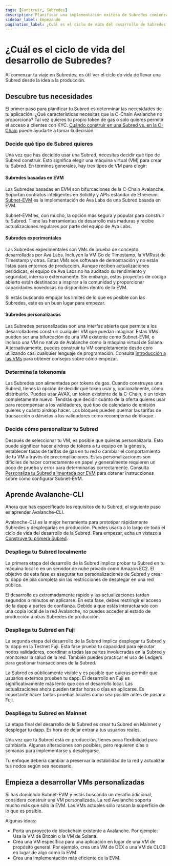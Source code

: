 ```yaml
---
tags: [Construir, Subredes]
description: Planificar una implementación exitosa de Subredes comienza por determinar las necesidades de tu aplicación.
sidebar_label: Empezando
pagination_label: ¿Cuál es el ciclo de vida del desarrollo de Subredes?
---
```


# ¿Cuál es el ciclo de vida del desarrollo de Subredes?

Al comenzar tu viaje en Subredes, es útil ver el ciclo de vida de llevar una Subred desde la idea a la producción.

## Descubre tus necesidades

El primer paso para planificar tu Subred es determinar las necesidades de tu aplicación. ¿Qué características necesitas que la C-Chain Avalanche no proporciona? Tal vez quieres tu propio token de gas o sólo quieres permitir el acceso a clientes con KYC. [Cuándo construir en una Subred vs. en la C-Chain](/build/subnet/c-chain-vs-subnet.md) puede ayudarte a tomar la decisión.

### Decide qué tipo de Subred quieres

Una vez que has decidido usar una Subred, necesitas decidir qué tipo de Subred construir. Esto significa elegir una máquina virtual (VM) para crear tu Subred. En términos generales, hay tres tipos de VM para elegir:

#### Subredes basadas en EVM

Las Subredes basadas en EVM son bifurcaciones de la C-Chain Avalanche. Soportan contratos inteligentes en Solidity y APIs estándar de Ethereum. [Subnet-EVM](https://github.com/ava-labs/subnet-evm) es la implementación de Ava Labs de una Subred basada en EVM.

Subnet-EVM es, con mucho, la opción más segura y popular para construir tu Subred. Tiene las herramientas de desarrollo más maduras y recibe actualizaciones regulares por parte del equipo de Ava Labs.

#### Subredes experimentales

Las Subredes experimentales son VMs de prueba de concepto desarrolladas por Ava Labs. Incluyen la VM Go de Timestamp, la VMRust de Timestamp y otras. Estas VMs son software de demostración y no están listas para entornos de producción. Aunque reciben actualizaciones periódicas, el equipo de Ava Labs no ha auditado su rendimiento y seguridad, interna o externamente. Sin embargo, estos proyectos de código abierto están destinados a inspirar a la comunidad y proporcionar capacidades novedosas no disponibles dentro de la EVM.

Si estás buscando empujar los límites de lo que es posible con las Subredes, este es un buen lugar para empezar.

#### Subredes personalizadas

Las Subredes personalizadas son una interfaz abierta que permite a los desarrolladores construir cualquier VM que puedan imaginar. Estas VMs pueden ser una bifurcación de una VM existente como Subnet-EVM, o incluso una VM no nativa de Avalanche como la máquina virtual de Solana. Alternativamente, puedes construir tu VM completamente desde cero utilizando casi cualquier lenguaje de programación. Consulta [Introducción a las VMs](/build/vm/intro.md) para obtener consejos sobre cómo empezar.

### Determina la tokenomía

Las Subredes son alimentadas por tokens de gas. Cuando construyes una Subred, tienes la opción de decidir qué token usar y, opcionalmente, cómo distribuirlo. Puedes usar AVAX, un token existente de la C-Chain, o un token completamente nuevo. Tendrás que decidir cuánto de la oferta quieres usar para recompensar a los validadores, qué tipo de calendario de emisión quieres y cuánto airdrop hacer. Los bloques pueden quemar las tarifas de transacción o dárselas a los validadores como recompensa de bloque.

### Decide cómo personalizar tu Subred

Después de seleccionar tu VM, es posible que quieras personalizarla. Esto puede significar hacer airdrop de tokens a tu equipo en la génesis, establecer tasas de tarifas de gas en tu red o cambiar el comportamiento de tu VM a través de precompilaciones. Estas personalizaciones son difíciles de hacer correctamente en papel y generalmente requieren un poco de prueba y error para determinarlas correctamente. Consulta [Personaliza tu Subred alimentada por EVM](/build/subnet/upgrade/customize-a-subnet.md) para obtener instrucciones sobre cómo configurar Subnet-EVM.

## Aprende Avalanche-CLI

Ahora que has especificado los requisitos de tu Subred, el siguiente paso es aprender Avalanche-CLI.

Avalanche-CLI es la mejor herramienta para prototipar rápidamente Subredes y desplegarlas en producción. Puedes usarla a lo largo de todo el ciclo de vida del desarrollo de la Subred. Para empezar, echa un vistazo a [Construye tu primera Subred](/build/subnet/hello-subnet.md).

### Despliega tu Subred localmente

La primera etapa del desarrollo de la Subred implica probar tu Subred en tu máquina local o en un servidor de nube privado como Amazon EC2. El objetivo de esta fase es asegurar tus personalizaciones de Subred y crear tu dapp de pila completa sin las restricciones de desplegar en una red pública.

El desarrollo es extremadamente rápido y las actualizaciones tardan segundos o minutos en aplicarse. En esta fase, debes restringir el acceso de la dapp a partes de confianza. Debido a que estás interactuando con una copia local de la red Avalanche, no puedes acceder al estado de producción u otras Subredes de producción.

### Despliega tu Subred en Fuji

La segunda etapa del desarrollo de la Subred implica desplegar tu Subred y tu dapp en la Testnet Fuji. Esta fase prueba tu capacidad para ejecutar nodos validadores, coordinar a todas las partes involucradas en la Subred y monitorear la salud de la red. También puedes practicar el uso de Ledgers para gestionar transacciones de la Subred.

La Subred es públicamente visible y es posible que quieras permitir que usuarios externos prueben tu dapp. El desarrollo en Fuji es significativamente más lento que con el desarrollo local. Las actualizaciones ahora pueden tardar horas o días en aplicarse. Es importante hacer tantas pruebas locales como sea posible antes de pasar a Fuji.

### Despliega tu Subred en Mainnet

La etapa final del desarrollo de la Subred es crear tu Subred en Mainnet y desplegar tu dapp. Es hora de dejar entrar a tus usuarios reales.

Una vez que tu Subred está en producción, tienes poca flexibilidad para cambiarla. Algunas alteraciones son posibles, pero requieren días o semanas para implementarse y desplegarse.

Tu enfoque debería cambiar a preservar la estabilidad de la red y actualizar tus nodos según sea necesario.

## Empieza a desarrollar VMs personalizadas

Si has dominado Subnet-EVM y estás buscando un desafío adicional, considera construir una VM personalizada. La red Avalanche soporta mucho más que sólo la EVM. Las VMs actuales sólo rascan la superficie de lo que es posible.

Algunas ideas:

- Porta un proyecto de blockchain existente a Avalanche. Por ejemplo: Usa la VM de Bitcoin o la VM de Solana.
- Crea una VM específica para una aplicación en lugar de una VM de propósito general. Por ejemplo, crea una VM de DEX o una VM de CLOB en lugar de algo como la EVM.
- Crea una implementación más eficiente de la EVM.
